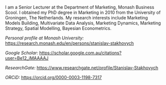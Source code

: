 I am a Senior Lecturer at the Department of Marketing, Monash Business Scool. I obtained my PhD degree in Marketing in 2010 from the University of Groningen, The Netherlands. My research interests include Marketing Models Building, Multivariate Data Analysis, Marketing Dynamics, Marketing Strategy, Spatial Modelling, Bayesian Econometrics.

*Personal profile at Monash University:*
https://research.monash.edu/en/persons/stanislav-stakhovych

*Google Scholar:* 
https://scholar.google.com.au/citations?user=Be12_iMAAAAJ

*ResearchGate:* 
https://www.researchgate.net/profile/Stanislav-Stakhovych

*ORCiD:* 
https://orcid.org/0000-0003-1198-7317
